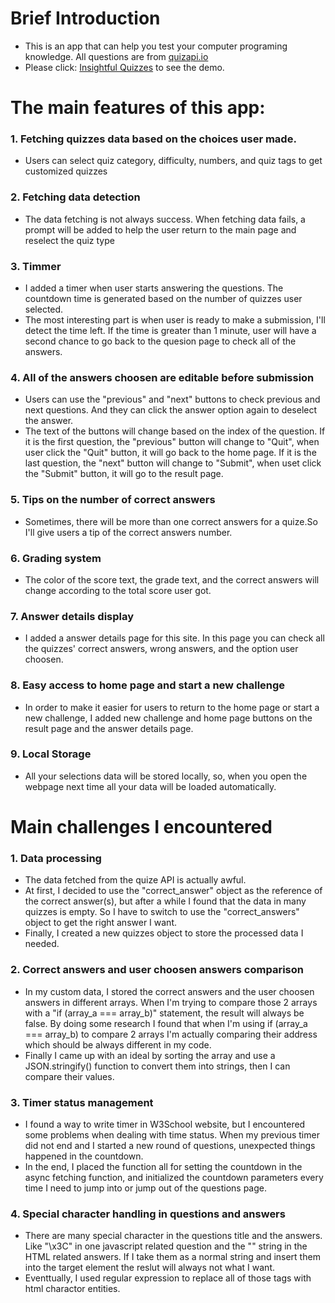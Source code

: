 # Brief Introduction
- This is an app that can help you test your computer programing knowledge. All questions are from [quizapi.io](https://quizapi.io/)
- Please click: [Insightful Quizzes](https://qingjieshen.github.io/quize_app/) to see the demo.

# The main features of this app:

### 1. Fetching quizzes data based on the choices user made.
- Users can select quiz category, difficulty, numbers, and quiz tags to get customized quizzes

### 2. Fetching data detection
- The data fetching is not always success. When fetching data fails, a prompt will be added to help the user return to the main page and reselect the quiz type

### 3. Timmer
- I added a timer when user starts answering the questions. The countdown time is generated based on the number of quizzes user selected.
- The most interesting part is when user is ready to make a submission, I'll detect the time left. If the time is greater than 1 minute, user will have a second chance to go back to the quesion page to check all of the answers.

### 4. All of the answers choosen are editable before submission
- Users can use the "previous" and "next" buttons to check previous and next questions. And they can click the answer option again to deselect the answer.
- The text of the buttons will change based on the index of the question. If it is the first question, the "previous" button will change to "Quit", when user click the "Quit" button, it will go back to the home page. If it is the last question, the "next" button will change to "Submit", when uset click the "Submit" button, it will go to the result page.

### 5. Tips on the number of correct answers
- Sometimes, there will be more than one correct answers for a quize.So I'll give users a tip of the correct answers number.

### 6. Grading system
- The color of the score text, the grade text, and the correct answers will change according to the total score user got.

### 7. Answer details display
- I added a answer details page for this site. In this page you can check all the quizzes' correct answers, wrong answers, and the option user choosen.

### 8. Easy access to home page and start a new challenge
- In order to make it easier for users to return to the home page or start a new challenge, I added new challenge and home page buttons on the result page and the answer details page.

### 9. Local Storage
- All your selections data will be stored locally, so, when you open the webpage next time all your data will be loaded automatically.

# Main challenges I encountered

### 1. Data processing
- The data fetched from the quize API is actually awful. 
- At first, I decided to use the "correct_answer" object as the reference of the correct answer(s), but after a while I found that the data in many quizzes is empty. So I have to switch to use the "correct_answers" object to get the right answer I want. 
- Finally, I created a new quizzes object to store the processed data I needed.

### 2. Correct answers and user choosen answers comparison
- In my custom data, I stored the correct answers and the user choosen answers in different arrays. When I'm trying to compare those 2 arrays with a "if (array_a === array_b)" statement, the result will always be false. By doing some research I found that when I'm using if (array_a === array_b) to compare 2 arrays I'm actually comparing their address which should be always different in my code. 
- Finally I came up with an ideal by sorting the array and use a JSON.stringify() function to convert them into strings, then I can compare their values.

### 3. Timer status management
- I found a way to write timer in W3School website, but I encountered some problems when dealing with time status. When my previous timer did not end and I started a new round of questions, unexpected things happened in the countdown. 
- In the end, I placed the function all for setting the countdown in the async fetching function, and initialized the countdown parameters every time I need to jump into or jump out of the questions page.

### 4. Special character handling in questions and answers
- There are many special character in the questions title and the answers. Like "\x3C" in one javascript related question and the "<img src="" alt="">" string in the HTML related answers. If I take them as a normal string and insert them into the target element the reslut will always not what I want.
- Eventtually, I used regular expression to replace all of those tags with html charactor entities.
